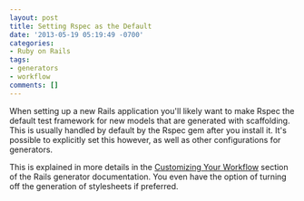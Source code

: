 ```yaml
---
layout: post
title: Setting Rspec as the Default
date: '2013-05-19 05:19:49 -0700'
categories:
- Ruby on Rails
tags:
- generators
- workflow
comments: []
---
```

When setting up a new Rails application you'll likely want to make Rspec the default test framework for new models that are generated with scaffolding. This is usually handled by default by the Rspec gem after you install it. It's possible to explicitly set this however, as well as other configurations for generators.

This is explained in more details in the <a href="http://guides.rubyonrails.org/generators.html#customizing-your-workflow" target="_blank">Customizing Your Workflow</a> section of the Rails generator documentation. You even have the option of turning off the generation of stylesheets if preferred.

 

